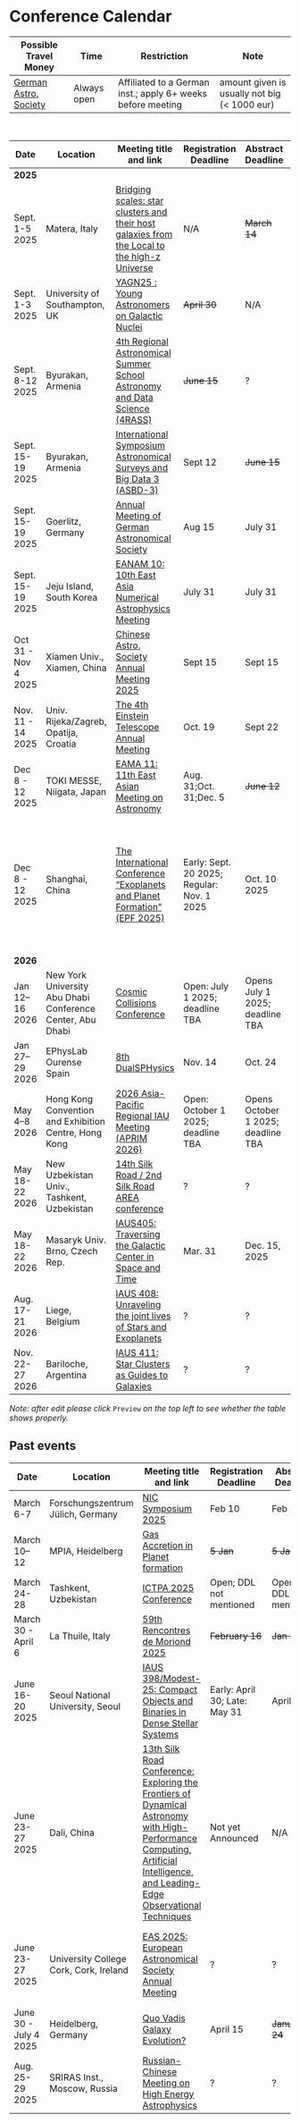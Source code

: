 # Conference Calendar

| Possible Travel Money | Time | Restriction | Note |
|-|-|-|-|
| [German Astro. Society](https://www.astronomische-gesellschaft.de/de/aktivitaeten/foerderung) | Always open | Affiliated to a German inst.; apply 6+ weeks before meeting | amount given is usually not big (< 1000 eur) |
​

| Date | Location | Meeting title and link | Registration Deadline | Abstract Deadline | Comments |
|-|-|-|-|-|-|
|**2025**|||||**2025**|
| Sept. 1-5 2025| Matera, Italy | [Bridging scales: star clusters and their host galaxies from the Local to the high-z Universe](https://sites.google.com/inaf.it/bridging-scales-in-matera-2025/home) | N/A | ~~March 14~~ | emailed by Prof. Michela Mapelli |
| Sept. 1-3 2025|	University of Southampton, UK |	[YAGN25 : Young Astronomers on Galactic Nuclei](https://www.astro.soton.ac.uk/yagn2025/index.html) | ~~April 30~~ | N/A |	Talks will be selected in May 2025 |
| Sept. 8-12 2025| Byurakan, Armenia | [4th Regional Astronomical Summer School Astronomy and Data Science (4RASS)](https://www.bao.am/meetings/meetings/4RASS/index.html)| ~~June 15~~ | ? |for students in astronomy |
| Sept. 15-19 2025| Byurakan, Armenia | [International Symposium Astronomical Surveys and Big Data 3 (ASBD-3)](https://www.bao.am/meetings/meetings/ASBD3/index.php)|Sept 12 | ~~June 15~~| | 
| Sept. 15-19 2025| Goerlitz, Germany | [Annual Meeting of German Astronomical Society](https://ag2025.astronomische-gesellschaft.de/) | Aug 15 | July 31 | Early bird (-50€) = ~~July 15~~  |
| Sept. 15-19 2025| Jeju Island, South Korea | [EANAM 10: 10th East Asia Numerical Astrophysics Meeting](https://coma.kasi.re.kr/eanam10/) | July 31 | July 31  |  |
| Oct 31 - Nov 4 2025| Xiamen Univ., Xiamen, China | [Chinese Astro. Society Annual Meeting 2025](https://2025casmeeting.casconf.cn/) | Sept 15 | Sept 15 |  |
| Nov. 11 - 14 2025| Univ. Rijeka/Zagreb, Opatija, Croatia | [The 4th Einstein Telescope Annual Meeting](https://indico.ego-gw.it/event/916/) | Oct. 19 | Sept 22 |  |
| Dec 8 - 12 2025 | TOKI MESSE, Niigata, Japan | [EAMA 11: 11th East Asian Meeting on Astronomy]( https://naoj-global.mtk.nao.ac.jp/eama11/ ) | Aug. 31;Oct. 31;Dec. 5 | ~~June 12~~ | |
| Dec 8 - 12 2025 | Shanghai, China | [The International Conference “Exoplanets and Planet Formation” (EPF 2025)](https://indico-tdli.sjtu.edu.cn/event/4089/) | Early: Sept. 20 2025; Regular: Nov. 1 2025 | Oct. 10 2025 | Oral + poster; in-person only; no parallel sessions; max 200 participants; organized by Tsung-Dao Lee Institute (SJTU) |
|**2026**|||||**2026**|
| Jan 12–16 2026     | New York University Abu Dhabi Conference Center, Abu Dhabi          | [Cosmic Collisions Conference](https://www.nyuadcc26.com/)           | Open: July 1 2025; deadline TBA | Opens July 1 2025; deadline TBA |  |
| Jan 27–29 2026     | EPhysLab Ourense Spain          | [8th DualSPHysics](https://dual.sphysics.org/8thworkshop/)           | Nov. 14 | Oct. 24 |  |
| May 4–8 2026     | Hong Kong Convention and Exhibition Centre, Hong Kong          | [2026 Asia-Pacific Regional IAU Meeting (APRIM 2026)](https://aprim2026.org/)           | Open: October 1 2025; deadline TBA | Opens October 1 2025; deadline TBA |  |
|May 18-22 2026 | New Uzbekistan Univ., Tashkent, Uzbekistan | [14th Silk Road / 2nd Silk Road AREA conference](https://astro-silkroad.eu/conferences/silkroad14) | ? | ? | |
|May 18-22 2026| Masaryk Univ. Brno, Czech Rep.| [IAUS405: Traversing the Galactic Center in Space and Time](https://gc2026.muni.cz/)| Mar. 31 | Dec. 15, 2025 | |
|Aug. 17-21 2026| Liege, Belgium | [IAUS 408: Unraveling the joint lives of Stars and Exoplanets](https://pandore.astro.uliege.be/IAUS408/) | ? | ? | |
|Nov. 22-27 2026 | Bariloche, Argentina | [IAUS 411: Star Clusters as Guides to Galaxies](https://iaus411.fcaglp.unlp.edu.ar/) | ? | ? | |


*Note: after edit please click* `Preview` *on the top left to see whether the table shows properly.*

## Past events
| Date | Location | Meeting title and link | Registration Deadline | Abstract Deadline | Comments |
|-|-|-|-|-|-|
| March 6-7 | Forschungszentrum Jülich, Germany | [NIC Symposium 2025](https://www.john-von-neumann-institut.de/en/news/nic-symposium/nic-symposium-2025)   | Feb 10 | Feb 10 ||
| March 10–12 | MPIA, Heidelberg| [Gas Accretion in Planet formation](https://sites.google.com/view/gapconference1) | ~~5 Jan~~ | ~~5 Jan~~ | |
| March 24-28 | Tashkent, Uzbekistan | [ICTPA 2025 Conference](https://conference.ifar.uz/ictpa2025/)     | Open; DDL not mentioned | Open; DDL not mentioned | |
| March 30 - April 6   | La Thuile, Italy | [59th Rencontres de Moriond 2025](https://moriond.in2p3.fr/2025/Gravitation/) | ~~February 16~~ | ~~Jan 31~~ | |
| June 16-20 2025| Seoul National University, Seoul | [IAUS 398/Modest-25: Compact Objects and Binaries in Dense Stellar Systems](https://gravity.snu.ac.kr/iaus398/) | Early: April 30; Late: May 31 | April 15 | |
| June 23-27 2025| Dali, China | [13th Silk Road Conference: Exploring the Frontiers of Dynamical Astronomy with High-Performance Computing, Artificial Intelligence, and Leading-Edge Observational Techniques](https://www.astro-silkroad.eu/conferences/silkroad13) | Not yet Announced | N/A | |
| June 23-27 2025| University College Cork, Cork, Ireland | [EAS 2025: European Astronomical Society Annual Meeting](https://eas.unige.ch/EAS_meeting/) | ? | ? | Selection of Symposia and Sessions: end-Jan 2025|
| June 30 - July 4 2025| Heidelberg, Germany | [Quo Vadis Galaxy Evolution?](https://sites.google.com/view/quovadisgalaxyevolution/home) | April 15 | ~~January 24~~ | |
| Aug. 25-29 2025| SRIRAS Inst., Moscow, Russia | [ Russian-Chinese Meeting on High Energy Astrophysics ]( https://meeting.hea.cosmos.ru/ ) | ? | ? | |
